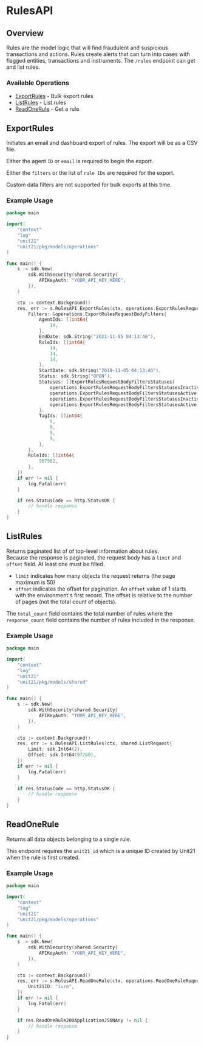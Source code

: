 # RulesAPI

## Overview

Rules are the model logic that will find fraudulent and suspicious transactions and actions. Rules create alerts that can turn into cases with flagged entities, transactions and instruments. The `/rules` endpoint can get and list rules. 


### Available Operations

* [ExportRules](#exportrules) - Bulk export rules
* [ListRules](#listrules) - List rules
* [ReadOneRule](#readonerule) - Get a rule

## ExportRules

Initiates an email and dashboard export of rules. The export will be as a CSV file.

Either the agent `ID` or `email` is required to begin the export.

Either the `filters` or the list of `rule IDs` are required for the export.

Custom data filters are not supported for bulk exports at this time.


### Example Usage

```go
package main

import(
	"context"
	"log"
	"unit21"
	"unit21/pkg/models/operations"
)

func main() {
    s := sdk.New(
        sdk.WithSecurity(shared.Security{
            APIKeyAuth: "YOUR_API_KEY_HERE",
        }),
    )

    ctx := context.Background()
    res, err := s.RulesAPI.ExportRules(ctx, operations.ExportRulesRequestBody{
        Filters: &operations.ExportRulesRequestBodyFilters{
            AgentIds: []int64{
                14,
            },
            EndDate: sdk.String("2021-11-05 04:13:46"),
            RuleIds: []int64{
                14,
                14,
                14,
            },
            StartDate: sdk.String("2019-11-05 04:13:46"),
            Status: sdk.String("OPEN"),
            Statuses: []ExportRulesRequestBodyFiltersStatuses{
                operations.ExportRulesRequestBodyFiltersStatusesInactive,
                operations.ExportRulesRequestBodyFiltersStatusesActive,
                operations.ExportRulesRequestBodyFiltersStatusesInactive,
                operations.ExportRulesRequestBodyFiltersStatusesActive,
            },
            TagIds: []int64{
                9,
                9,
                9,
                9,
            },
        },
        RuleIds: []int64{
            367562,
        },
    })
    if err != nil {
        log.Fatal(err)
    }

    if res.StatusCode == http.StatusOK {
        // handle response
    }
}
```

## ListRules

Returns paginated list of of top-level information about rules.     
Because the response is paginated, the request body has a `limit` and `offset` field. At least one must be filled.
* `limit`  indicates how many objects the request returns (the page maximum is 50)
* `offset` indicates the offset for pagination. An `offset` value of 1 starts with the environment's first record. The offset is relative to the number of pages (not the total count of objects).

The `total_count` field contains the total number of rules where the  `response_count` field contains the number of rules included in the response.

### Example Usage

```go
package main

import(
	"context"
	"log"
	"unit21"
	"unit21/pkg/models/shared"
)

func main() {
    s := sdk.New(
        sdk.WithSecurity(shared.Security{
            APIKeyAuth: "YOUR_API_KEY_HERE",
        }),
    )

    ctx := context.Background()
    res, err := s.RulesAPI.ListRules(ctx, shared.ListRequest{
        Limit: sdk.Int64(2),
        Offset: sdk.Int64(97260),
    })
    if err != nil {
        log.Fatal(err)
    }

    if res.StatusCode == http.StatusOK {
        // handle response
    }
}
```

## ReadOneRule

Returns all data objects belonging to a single rule.

This endpoint requires the `unit21_id` which is a unique ID created by Unit21 when the rule is first created.

### Example Usage

```go
package main

import(
	"context"
	"log"
	"unit21"
	"unit21/pkg/models/operations"
)

func main() {
    s := sdk.New(
        sdk.WithSecurity(shared.Security{
            APIKeyAuth: "YOUR_API_KEY_HERE",
        }),
    )

    ctx := context.Background()
    res, err := s.RulesAPI.ReadOneRule(ctx, operations.ReadOneRuleRequest{
        Unit21ID: "iure",
    })
    if err != nil {
        log.Fatal(err)
    }

    if res.ReadOneRule200ApplicationJSONAny != nil {
        // handle response
    }
}
```
